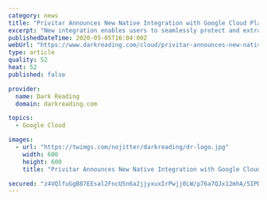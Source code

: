```yaml
---
category: news
title: "Privitar Announces New Native Integration with Google Cloud Platform"
excerpt: "New integration enables users to seamlessly protect and extract maximum value from sensitive personal data, rounds out Privitar's support of public cloud services."
publishedDateTime: 2020-05-05T16:04:00Z
webUrl: "https://www.darkreading.com/cloud/privitar-announces-new-native-integration-with-google-cloud-platform/d/d-id/1337729"
type: article
quality: 52
heat: 52
published: false

provider:
  name: Dark Reading
  domain: darkreading.com

topics:
  - Google Cloud

images:
  - url: "https://twimgs.com/nojitter/darkreading/dr-logo.jpg"
    width: 600
    height: 600
    title: "Privitar Announces New Native Integration with Google Cloud Platform"

secured: "z4VQlfuGgB87EEsal2FncU5n6a2jjyxuxIrPwjj0LW/p76a7QJx12mhA/5IPD4Qy5p8pxFxMFgAZleqIhcEd4mUGI0Y4O4AbQCdUWj+s+jRT7P1PFYcJRP/+HCWx0uRUmAandvvo/J/BIChB+FLv4AMcvVORw4+zmhEDuIV56CYLKB1YTfJejHQiqd2KwYanhaijAWQ0Wh9uQI22vrwLRrVrgozNJZNSo3FFQEDCrUI271aWz5senD/KMATNixaXSeDR9yxwgGqi/bPu84oo4c272vYlEKAZOuhPVoWRlk3yujBDRgv3wc7rbqjtxuqk;RiBVaBOmmiyiaR8Xfxn6ZA=="
---
```


